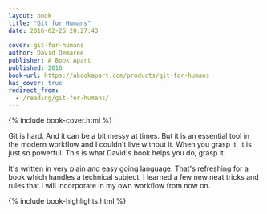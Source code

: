 ```yaml
---
layout: book
title: "Git for Humans"
date: 2016-02-25 20:27:43
 
cover: git-for-humans
author: David Demaree
publisher: A Book Apart
published: 2016
book-url: https://abookapart.com/products/git-for-humans
has_cover: true
redirect_from:
  - /reading/git-for-humans/
---
```

{% include book-cover.html %}

Git is hard. And it can be a bit messy at times. But it is an essential tool in the modern workflow and I couldn't live without it. When you grasp it, it is just so powerful. This is what David's book helps you do, grasp it.

It's written in very plain and easy going language. That's refreshing for a book which handles a technical subject. I learned a few new neat tricks and rules that I will incorporate in my own workflow from now on.

{% include book-highlights.html %}
